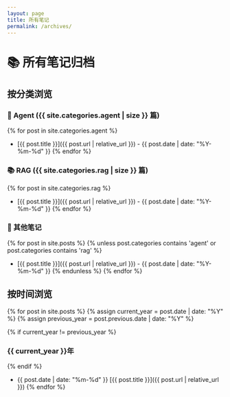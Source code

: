```yaml
---
layout: page
title: 所有笔记
permalink: /archives/
---
```


# 📚 所有笔记归档

## 按分类浏览

### 🤖 Agent ({{ site.categories.agent | size }} 篇)
{% for post in site.categories.agent %}
- [{{ post.title }}]({{ post.url | relative_url }}) - {{ post.date | date: "%Y-%m-%d" }}
{% endfor %}

### 📚 RAG ({{ site.categories.rag | size }} 篇)
{% for post in site.categories.rag %}
- [{{ post.title }}]({{ post.url | relative_url }}) - {{ post.date | date: "%Y-%m-%d" }}
{% endfor %}

### 📝 其他笔记
{% for post in site.posts %}
  {% unless post.categories contains 'agent' or post.categories contains 'rag' %}
- [{{ post.title }}]({{ post.url | relative_url }}) - {{ post.date | date: "%Y-%m-%d" }}
  {% endunless %}
{% endfor %}

## 按时间浏览

{% for post in site.posts %}
  {% assign current_year = post.date | date: "%Y" %}
  {% assign previous_year = post.previous.date | date: "%Y" %}
  
  {% if current_year != previous_year %}
### {{ current_year }}年
  {% endif %}
  
- {{ post.date | date: "%m-%d" }} [{{ post.title }}]({{ post.url | relative_url }})
{% endfor %}
